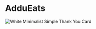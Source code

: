 # AdduEats
![White Minimalist Simple Thank You Card](https://github.com/user-attachments/assets/fa9c7772-a74c-4bde-821c-e73239df344f)
